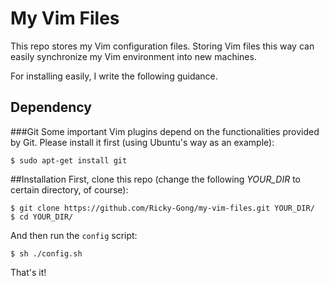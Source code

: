 # My Vim Files
This repo stores my Vim configuration files. Storing Vim files this way can easily synchronize my Vim environment into new machines.

For installing easily, I write the following guidance.

## Dependency
###Git
Some important Vim plugins depend on the functionalities provided by Git. Please install it first (using Ubuntu's way as an example):
```
$ sudo apt-get install git
```

##Installation
First, clone this repo (change the following *YOUR_DIR* to certain directory, of course):
```
$ git clone https://github.com/Ricky-Gong/my-vim-files.git YOUR_DIR/
$ cd YOUR_DIR/
```

And then run the `config` script:
```
$ sh ./config.sh
```

That's it!
